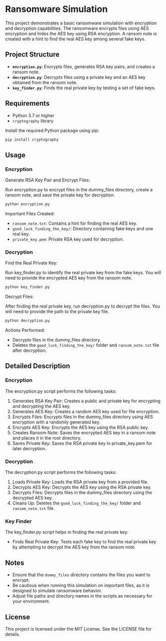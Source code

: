 
# Ransomware Simulation

This project demonstrates a basic ransomware simulation with encryption and decryption capabilities. The ransomware encrypts files using AES encryption and hides the AES key using RSA encryption. A ransom note is created with a hint to find the real AES key among several fake keys.

## Project Structure

- **`encryption.py`**: Encrypts files, generates RSA key pairs, and creates a ransom note.
- **`decryption.py`**: Decrypts files using a private key and an AES key obtained from the ransom note.
- **`key_finder.py`**: Finds the real private key by testing a set of fake keys.

## Requirements

- Python 3.7 or higher
- `cryptography` library

Install the required Python package using pip:

```bash
pip install cryptography
```
## Usage

### Encryption

Generate RSA Key Pair and Encrypt Files:

Run encryption.py to encrypt files in the dummy_files directory, create a ransom note, and save the private key for decryption.

```bash
python encryption.py
```

Important Files Created:
- `ransom_note.txt`: Contains a hint for finding the real AES key.
- `good_luck_finding_the_key/`: Directory containing fake keys and one real key.
- `private_key.pem`: Private RSA key used for decryption.

### Decryption

Find the Real Private Key:

Run key_finder.py to identify the real private key from the fake keys. You will need to provide the encrypted AES key from the ransom note.

```bash
python key_finder.py
```

Decrypt Files:

After finding the real private key, run decryption.py to decrypt the files. You will need to provide the path to the private key file.

```bash
python decryption.py
```

Actions Performed:
- Decrypts files in the dummy_files directory.
- Deletes the `good_luck_finding_the_key/` folder and `ransom_note.txt` file after decryption.

## Detailed Description

### Encryption

The encryption.py script performs the following tasks:
1. Generates RSA Key Pair: Creates a public and private key for encrypting and decrypting the AES key.
2. Generates AES Key: Creates a random AES key used for file encryption.
3. Encrypts Files: Encrypts files in the dummy_files directory using AES encryption with a randomly generated key.
4. Encrypts AES Key: Encrypts the AES key using the RSA public key.
5. Creates Ransom Note: Saves the encrypted AES key in a ransom note and places it in the root directory.
6. Saves Private Key: Saves the RSA private key in private_key.pem for later decryption.

### Decryption

The decryption.py script performs the following tasks:
1. Loads Private Key: Loads the RSA private key from a provided file.
2. Decrypts AES Key: Decrypts the AES key using the RSA private key.
3. Decrypts Files: Decrypts files in the dummy_files directory using the decrypted AES key.
4. Cleans Up: Deletes the `good_luck_finding_the_key/` folder and `ransom_note.txt` file.

### Key Finder

The key_finder.py script helps in finding the real private key:
- Finds Real Private Key: Tests each fake key to find the real private key by attempting to decrypt the AES key from the ransom note.

## Notes

- Ensure that the `dummy_files` directory contains the files you want to encrypt.
- Be cautious when running this simulation on important files, as it is designed to simulate ransomware behavior.
- Adjust file paths and directory names in the scripts as necessary for your environment.

## License

This project is licensed under the MIT License. See the LICENSE file for details.
